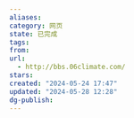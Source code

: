 ```yaml
---
aliases: 
category: 网页
state: 已完成
tags: 
from: 
url:
  - http://bbs.06climate.com/
stars: 
created: "2024-05-24 17:47"
updated: "2024-05-28 12:28"
dg-publish: 
---
```

